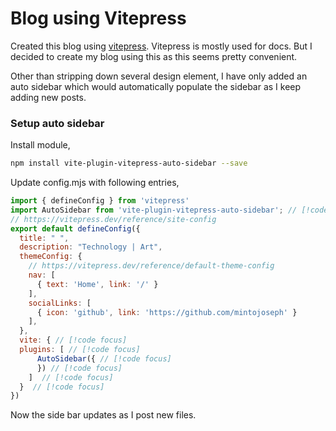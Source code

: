 # Blog using Vitepress

Created this blog using [vitepress](https://vitepress.dev/). Vitepress is mostly used for docs. But I decided to create my blog using this as this seems pretty convenient.

Other than stripping down several design element, I have only added an auto sidebar which would automatically populate the sidebar as I keep adding new posts.

### Setup auto sidebar

Install module,

```bash
npm install vite-plugin-vitepress-auto-sidebar --save
```

Update config.mjs with following entries,

```js
import { defineConfig } from 'vitepress'
import AutoSidebar from 'vite-plugin-vitepress-auto-sidebar'; // [!code focus]
// https://vitepress.dev/reference/site-config
export default defineConfig({
  title: " ",
  description: "Technology | Art",
  themeConfig: {
    // https://vitepress.dev/reference/default-theme-config
    nav: [
      { text: 'Home', link: '/' }
    ],
    socialLinks: [
      { icon: 'github', link: 'https://github.com/mintojoseph' }
    ],
  },
  vite: { // [!code focus]
  plugins: [ // [!code focus]
      AutoSidebar({ // [!code focus]
      }) // [!code focus]
    ]  // [!code focus]
  }  // [!code focus]
})
```

Now the side bar updates as I post new files.